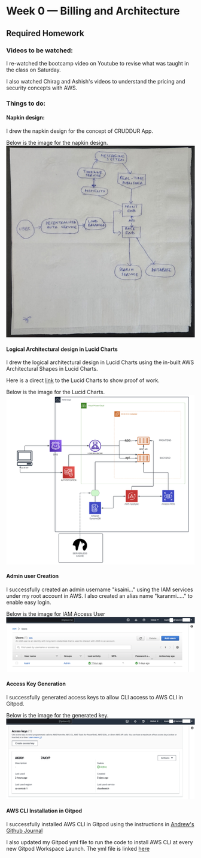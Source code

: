# Week 0 — Billing and Architecture
## Required Homework

### Videos to be watched:

I re-watched the bootcamp video on Youtube to revise what was taught in the class on Saturday.

I also watched Chirag and Ashish's videos to understand the pricing and security concepts with AWS.

### Things to do:

#### Napkin design:

I drew the napkin design for the concept of CRUDDUR App.

Below is the image for the napkin design.
![](images/20230221_155253.jpg)

#### Logical Architectural design in Lucid Charts

I drew the logical architectural design in Lucid Charts using the in-built AWS Architectural Shapes in Lucid Charts.

Here is a direct [link](https://lucid.app/lucidchart/7fd2ed3e-9b9c-4f59-8aeb-2d121fc4143d/edit?viewport_loc=-2102%2C-967%2C3055%2C1583%2C0_0&invitationId=inv_300255af-0949-49ee-958e-487900b3ff16) to the Lucid Charts to show proof of work.

Below is the image for the Lucid Charts.
![](images/Screenshot.png)

#### Admin user Creation

I successfully created an admin username "ksaini..." using the IAM services under my root account in AWS. I also created an alias name "karanmi....." to enable easy login. 

Below is the image for IAM Access User
![](images/IAM.png)

#### Access Key Generation

I successfully generated access keys to allow CLI access to AWS CLI in Gitpod.

Below is the image for the generated key.
![](images/AccessKeys.png)

#### AWS CLI Installation in Gitpod

I successfully installed AWS CLI in Gitpod using the instructions in [Andrew's Github Journal](https://github.com/omenking/aws-bootcamp-cruddur-2023/blob/week-0/journal/week0.md)

I also updated my Gitpod yml file to run the code to install AWS CLI at every new Gitpod Workspace Launch. The yml file is linked [here](https://github.com/ksaini007/aws-bootcamp-cruddur-2023/blob/main/.gitpod.yml)


